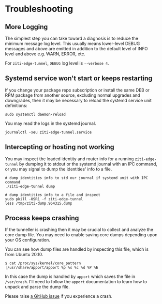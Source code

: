 
# Troubleshooting

## More Logging

The simplest step you can take toward a diagnosis is to reduce the minimum message log level. This usually means lower-level DEBUG messages and above are emitted in addition to the default level of INFO level and above e.g. WARN, ERROR, etc.

  For `ziti-edge-tunnel`, `DEBUG` log level is `--verbose 4`.

## Systemd service won't start or keeps restarting

If you change your package repo subscription or install the same DEB or RPM package from another source, excluding normal upgrades and downgrades, then it may be necessary to reload the systemd service unit definitions:

  ```
  sudo systemctl daemon-reload
  ```

You may read the logs in the systemd journal.

```
journalctl -xeu ziti-edge-tunnel.service
```

## Intercepting or hosting not working

You may inspect the loaded identity and router info for a running `ziti-edge-tunnel` by dumping it to stdout or the systemd journal with an IPC command, or you may signal to dump the identities' info to a file.

  ```
  # dump identities info to std our journal if systemd unit with IPC command
  ./ziti-edge-tunnel dump
  ```

  ```
  # dump identities info to a file and inspect
  sudo pkill -USR1 -f ziti-edge-tunnel
  less /tmp/ziti-dump.964315.dump
  ```

## Process keeps crashing

If the tunneller is crashing then it may be crucial to collect and analyze the core dump file. You may need to enable saving core dumps depending upon your OS configuration.

  You can see how dump files are handled by inspecting this file, which is from Ubuntu 20.10.

  ```
  $ cat /proc/sys/kernel/core_pattern
  |/usr/share/apport/apport %p %s %c %d %P %E
  ```

  In this case the dump is handled by `apport` which saves the file in `/var/crash`. I'll need to follow the `apport` documentation to learn how to unpack and parse the dump file.

Please raise [a GitHub issue](https://github.com/openziti/ziti-tunnel-sdk-c/issues/) if you experience a crash.
